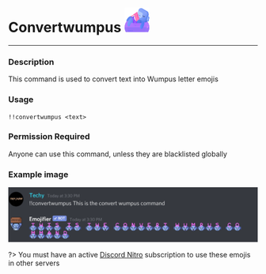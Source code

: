 # Convertwumpus <img src="images/wumpusbeach.svg" width="50" height="50" />
---
### Description
This command is used to convert text into Wumpus letter emojis
### Usage
```
!!convertwumpus <text>
```
### Permission Required
Anyone can use this command, unless they are blacklisted globally

### Example image
![convert example](../images/convertwumpus.PNG)

?> You must have an active [Discord Nitro](https://discord.com/nitro) subscription to use these emojis in other servers
